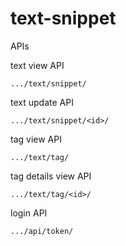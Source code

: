# text-snippet

APIs

text view API

`.../text/snippet/`

text update API

`.../text/snippet/<id>/`
  
tag view API
  
`.../text/tag/`
 
 tag details view API
 
`.../text/tag/<id>/`

login API

`.../api/token/`
  
